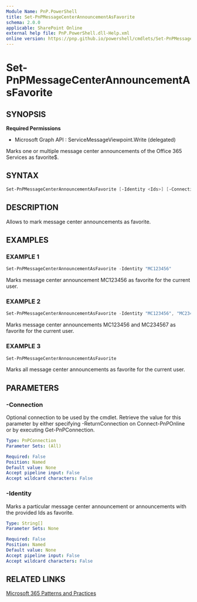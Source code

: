 ```yaml
---
Module Name: PnP.PowerShell
title: Set-PnPMessageCenterAnnouncementAsFavorite
schema: 2.0.0
applicable: SharePoint Online
external help file: PnP.PowerShell.dll-Help.xml
online version: https://pnp.github.io/powershell/cmdlets/Set-PnPMessageCenterAnnouncementAsFavorite.html
---
```

 
# Set-PnPMessageCenterAnnouncementAsFavorite

## SYNOPSIS

**Required Permissions**

  * Microsoft Graph API : ServiceMessageViewpoint.Write (delegated)

Marks one or multiple message center announcements of the Office 365 Services as favorite$.

## SYNTAX

```powershell
Set-PnPMessageCenterAnnouncementAsFavorite [-Identity <Ids>] [-Connection <PnPConnection>] 
```

## DESCRIPTION

Allows to mark message center announcements as favorite.

## EXAMPLES

### EXAMPLE 1
```powershell
Set-PnPMessageCenterAnnouncementAsFavorite -Identity "MC123456"
```

Marks message center announcement MC123456 as favorite for the current user.

### EXAMPLE 2
```powershell
Set-PnPMessageCenterAnnouncementAsFavorite -Identity "MC123456", "MC234567"
```

Marks message center announcements MC123456 and MC234567 as favorite for the current user.

### EXAMPLE 3
```powershell
Set-PnPMessageCenterAnnouncementAsFavorite
```

Marks all message center announcements as favorite for the current user.

## PARAMETERS

### -Connection
Optional connection to be used by the cmdlet. Retrieve the value for this parameter by either specifying -ReturnConnection on Connect-PnPOnline or by executing Get-PnPConnection.

```yaml
Type: PnPConnection
Parameter Sets: (All)

Required: False
Position: Named
Default value: None
Accept pipeline input: False
Accept wildcard characters: False
```

### -Identity
Marks a particular message center announcement or announcements with the provided Ids as favorite.
```yaml
Type: String[]
Parameter Sets: None

Required: False
Position: Named
Default value: None
Accept pipeline input: False
Accept wildcard characters: False
```

## RELATED LINKS

[Microsoft 365 Patterns and Practices](https://aka.ms/m365pnp)